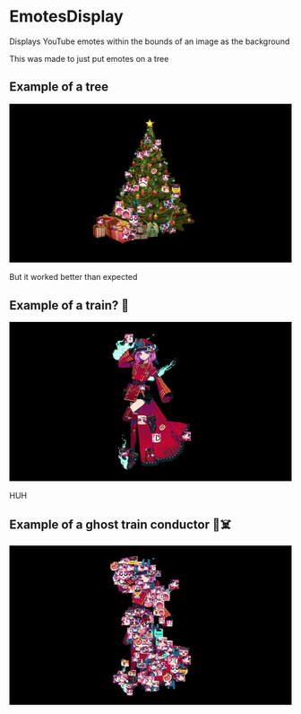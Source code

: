 # EmotesDisplay
Displays YouTube emotes within the bounds of an image as the background

This was made to just put emotes on a tree
## Example of a tree
![Demo](https://github.com/NamedAuto/EmotesDisplay/raw/main/tree.gif)


But it worked better than expected
## Example of a train? 🚂
![Demo](https://github.com/NamedAuto/EmotesDisplay/raw/main/notATrain.gif)


HUH
## Example of a ghost train conductor 🚂☠️
![Demo](https://github.com/NamedAuto/EmotesDisplay/raw/main/notATrain2.gif)
